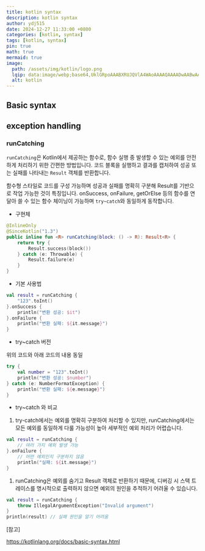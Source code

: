 ```yaml
---
title: kotlin syntax
description: kotlin syntax
author: ydj515
date: 2024-12-27 11:33:00 +0800
categories: [kotlin, syntax]
tags: [kotlin, syntax]
pin: true
math: true
mermaid: true
image:
  path: /assets/img/kotlin/logo.png
  lqip: data:image/webp;base64,UklGRpoAAABXRUJQVlA4WAoAAAAQAAAADwAABwAAQUxQSDIAAAARL0AmbZurmr57yyIiqE8oiG0bejIYEQTgqiDA9vqnsUSI6H+oAERp2HZ65qP/VIAWAFZQOCBCAAAA8AEAnQEqEAAIAAVAfCWkAALp8sF8rgRgAP7o9FDvMCkMde9PK7euH5M1m6VWoDXf2FkP3BqV0ZYbO6NA/VFIAAAA
  alt: kotlin
---
```


## Basic syntax



## exception handling
### runCatching
`runCatching`은 Kotlin에서 제공하는 함수로, 함수 실행 중 발생할 수 있는 예외를 안전하게 처리하기 위한 간편한 방법입니다. 코드 블록을 실행하고 결과를 캡처하여 성공 또는 실패를 나타내는 `Result` 객체를 반환합니다.

함수형 스타일로 코드를 구성 가능하며 성공과 실패를 명확히 구분해 Result를 기반으로 작업 가능한 것이 특징입니다. onSuccess, onFailure, getOrElse 등의 함수를 연달아 쓸 수 있는 함수 체이닝이 가능하며 `try~catch`와 동일하게 동작합니다.

- 구현체

```kotlin
@InlineOnly
@SinceKotlin("1.3")
public inline fun <R> runCatching(block: () -> R): Result<R> {
    return try {
        Result.success(block())
    } catch (e: Throwable) {
        Result.failure(e)
    }
}
```

- 기본 사용법

```kotlin
val result = runCatching {
    "123".toInt()
}.onSuccess {
    println("변환 성공: $it")
}.onFailure {
    println("변환 실패: ${it.message}")
}
```

- try~catch 버전

위의 코드와 아래 코드의 내용 동일

```kotlin
try {
    val number = "123".toInt()
    println("변환 성공: $number")
} catch (e: NumberFormatException) {
    println("변환 실패: ${e.message}")
}
```

- try~catch 와 비교

1. try-catch에서는 예외를 명확히 구분하여 처리할 수 있지만, runCatching에서는 모든 예외를 동일하게 다룰 가능성이 높아 세부적인 예외 처리가 어렵습니다.
```kotlin
val result = runCatching {
    // 여러 가지 예외 발생 가능
}.onFailure {
    // 어떤 예외인지 구분하지 않음
    println("실패: ${it.message}")
}
```

1. runCatching은 예외를 숨기고 Result 객체로 반환하기 때문에, 디버깅 시 스택 트레이스를 명시적으로 출력하지 않으면 예외의 원인을 추적하기 어려울 수 있습니다.

```kotlin
val result = runCatching {
    throw IllegalArgumentException("Invalid argument")
}
println(result) // 실패 원인을 알기 어려움
```

[참고]

https://kotlinlang.org/docs/basic-syntax.html